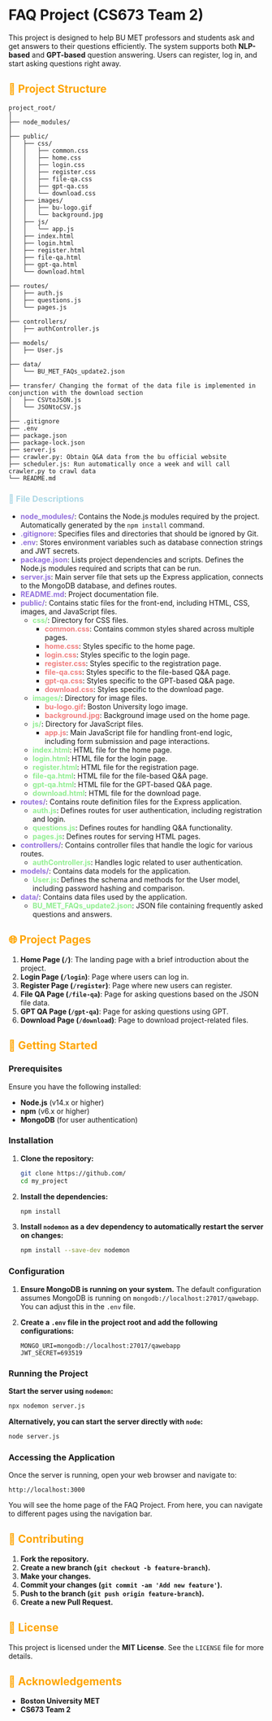 # FAQ Project (CS673 Team 2)

This project is designed to help BU MET professors and students ask and get answers to their questions efficiently. The system supports both <strong>NLP-based</strong> and <strong>GPT-based</strong> question answering. Users can register, log in, and start asking questions right away.

## <span style="color:orange;">🎨 Project Structure</span>

```
project_root/
│
├── node_modules/
│
├── public/
│   ├── css/
│   │   ├── common.css
│   │   ├── home.css
│   │   ├── login.css
│   │   ├── register.css
│   │   ├── file-qa.css
│   │   ├── gpt-qa.css
│   │   └── download.css
│   ├── images/
│   │   ├── bu-logo.gif
│   │   └── background.jpg
│   ├── js/
│   │   └── app.js
│   ├── index.html
│   ├── login.html
│   ├── register.html
│   ├── file-qa.html
│   ├── gpt-qa.html
│   └── download.html
│
├── routes/
│   ├── auth.js
│   ├── questions.js
│   └── pages.js
│
├── controllers/
│   ├── authController.js
│
├── models/
│   ├── User.js
│
├── data/
│   └── BU_MET_FAQs_update2.json
│
├── transfer/ Changing the format of the data file is implemented in conjunction with the download section
│   ├── CSVtoJSON.js
│   └── JSONtoCSV.js
│
├── .gitignore
├── .env              
├── package.json
├── package-lock.json
├── server.js
├── crawler.py: Obtain Q&A data from the bu official website
├── scheduler.js: Run automatically once a week and will call crawler.py to crawl data
└── README.md
```

### <span style="color:lightblue;">📝 File Descriptions</span>

<ul>
  <li><strong><span style="color:mediumpurple;">node_modules/</span></strong>: Contains the Node.js modules required by the project. Automatically generated by the <code>npm install</code> command.</li>
  <li><strong><span style="color:mediumpurple;">.gitignore</span></strong>: Specifies files and directories that should be ignored by Git.</li>
  <li><strong><span style="color:mediumpurple;">.env</span></strong>: Stores environment variables such as database connection strings and JWT secrets.</li>
  <li><strong><span style="color:mediumpurple;">package.json</span></strong>: Lists project dependencies and scripts. Defines the Node.js modules required and scripts that can be run.</li>
  <li><strong><span style="color:mediumpurple;">server.js</span></strong>: Main server file that sets up the Express application, connects to the MongoDB database, and defines routes.</li>
  <li><strong><span style="color:mediumpurple;">README.md</span></strong>: Project documentation file.</li>
  <li><strong><span style="color:mediumpurple;">public/</span></strong>: Contains static files for the front-end, including HTML, CSS, images, and JavaScript files.
    <ul>
      <li><strong><span style="color:lightgreen;">css/</span></strong>: Directory for CSS files.
        <ul>
          <li><strong><span style="color:lightcoral;">common.css</span></strong>: Contains common styles shared across multiple pages.</li>
          <li><strong><span style="color:lightcoral;">home.css</span></strong>: Styles specific to the home page.</li>
          <li><strong><span style="color:lightcoral;">login.css</span></strong>: Styles specific to the login page.</li>
          <li><strong><span style="color:lightcoral;">register.css</span></strong>: Styles specific to the registration page.</li>
          <li><strong><span style="color:lightcoral;">file-qa.css</span></strong>: Styles specific to the file-based Q&A page.</li>
          <li><strong><span style="color:lightcoral;">gpt-qa.css</span></strong>: Styles specific to the GPT-based Q&A page.</li>
          <li><strong><span style="color:lightcoral;">download.css</span></strong>: Styles specific to the download page.</li>
        </ul>
      </li>
      <li><strong><span style="color:lightgreen;">images/</span></strong>: Directory for image files.
        <ul>
          <li><strong><span style="color:lightcoral;">bu-logo.gif</span></strong>: Boston University logo image.</li>
          <li><strong><span style="color:lightcoral;">background.jpg</span></strong>: Background image used on the home page.</li>
        </ul>
      </li>
      <li><strong><span style="color:lightgreen;">js/</span></strong>: Directory for JavaScript files.
        <ul>
          <li><strong><span style="color:lightcoral;">app.js</span></strong>: Main JavaScript file for handling front-end logic, including form submission and page interactions.</li>
        </ul>
      </li>
      <li><strong><span style="color:lightgreen;">index.html</span></strong>: HTML file for the home page.</li>
      <li><strong><span style="color:lightgreen;">login.html</span></strong>: HTML file for the login page.</li>
      <li><strong><span style="color:lightgreen;">register.html</span></strong>: HTML file for the registration page.</li>
      <li><strong><span style="color:lightgreen;">file-qa.html</span></strong>: HTML file for the file-based Q&A page.</li>
      <li><strong><span style="color:lightgreen;">gpt-qa.html</span></strong>: HTML file for the GPT-based Q&A page.</li>
      <li><strong><span style="color:lightgreen;">download.html</span></strong>: HTML file for the download page.</li>
    </ul>
  </li>
  <li><strong><span style="color:mediumpurple;">routes/</span></strong>: Contains route definition files for the Express application.
    <ul>
      <li><strong><span style="color:lightgreen;">auth.js</span></strong>: Defines routes for user authentication, including registration and login.</li>
      <li><strong><span style="color:lightgreen;">questions.js</span></strong>: Defines routes for handling Q&A functionality.</li>
      <li><strong><span style="color:lightgreen;">pages.js</span></strong>: Defines routes for serving HTML pages.</li>
    </ul>
  </li>
  <li><strong><span style="color:mediumpurple;">controllers/</span></strong>: Contains controller files that handle the logic for various routes.
    <ul>
      <li><strong><span style="color:lightgreen;">authController.js</span></strong>: Handles logic related to user authentication.</li>
    </ul>
  </li>
  <li><strong><span style="color:mediumpurple;">models/</span></strong>: Contains data models for the application.
    <ul>
      <li><strong><span style="color:lightgreen;">User.js</span></strong>: Defines the schema and methods for the User model, including password hashing and comparison.</li>
    </ul>
  </li>
  <li><strong><span style="color:mediumpurple;">data/</span></strong>: Contains data files used by the application.
    <ul>
      <li><strong><span style="color:lightgreen;">BU_MET_FAQs_update2.json</span></strong>: JSON file containing frequently asked questions and answers.</li>
    </ul>
  </li>
</ul>

## <span style="color:orange;">🌐 Project Pages</span>

1. **Home Page (`/`)**: The landing page with a brief introduction about the project.
2. **Login Page (`/login`)**: Page where users can log in.
3. **Register Page (`/register`)**: Page where new users can register.
4. **File QA Page (`/file-qa`)**: Page for asking questions based on the JSON file data.
5. **GPT QA Page (`/gpt-qa`)**: Page for asking questions using GPT.
6. **Download Page (`/download`)**: Page to download project-related files.

## <span style="color:orange;">🚀 Getting Started</span>

### Prerequisites

Ensure you have the following installed:

- **Node.js** (v14.x or higher)
- **npm** (v6.x or higher)
- **MongoDB** (for user authentication)

### Installation

1. **Clone the repository:**
    ```sh
    git clone https://github.com/
    cd my_project
    ```

2. **Install the dependencies:**
    ```sh
    npm install
    ```

3. **Install `nodemon` as a dev dependency to automatically restart the server on changes:**

    ```sh
    npm install --save-dev nodemon
    ```

### Configuration

1. **Ensure MongoDB is running on your system.** The default configuration assumes MongoDB is running on `mongodb://localhost:27017/qawebapp`. You can adjust this in the `.env` file.

2. **Create a `.env` file in the project root and add the following configurations:**

    ```plaintext
    MONGO_URI=mongodb://localhost:27017/qawebapp
    JWT_SECRET=693519
    ```


### Running the Project
**Start the server using `nodemon`:**
```sh
npx nodemon server.js
```

**Alternatively, you can start the server directly with `node`:**
```sh
node server.js
```

### Accessing the Application

Once the server is running, open your web browser and navigate to:

```
http://localhost:3000
```

You will see the home page of the FAQ Project. From here, you can navigate to different pages using the navigation bar.

## <span style="color:orange;">🤝 Contributing</span>

1. **Fork the repository.**
2. **Create a new branch (`git checkout -b feature-branch`).**
3. **Make your changes.**
4. **Commit your changes (`git commit -am 'Add new feature'`).**
5. **Push to the branch (`git push origin feature-branch`).**
6. **Create a new Pull Request.**

## <span style="color:orange;">📜 License</span>

This project is licensed under the **MIT License**. See the `LICENSE` file for more details.

## <span style="color:orange;">🙏 Acknowledgements</span>

- **Boston University MET**
- **CS673 Team 2**
```
